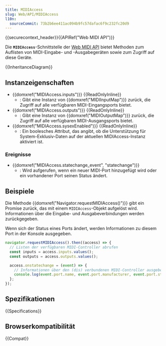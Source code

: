```yaml
---
title: MIDIAccess
slug: Web/API/MIDIAccess
l10n:
  sourceCommit: 73b2b6ee411ac094b9fc57dafac6f9c232fc20d9
---
```


{{securecontext_header}}{{APIRef("Web MIDI API")}}

Die **`MIDIAccess`**-Schnittstelle der [Web MIDI API](/de/docs/Web/API/Web_MIDI_API) bietet Methoden zum Auflisten von MIDI-Eingabe- und -Ausgabegeräten sowie zum Zugriff auf diese Geräte.

{{InheritanceDiagram}}

## Instanzeigenschaften

- {{domxref("MIDIAccess.inputs")}} {{ReadOnlyInline}}
  - : Gibt eine Instanz von {{domxref("MIDIInputMap")}} zurück, die Zugriff auf alle verfügbaren MIDI-Eingangsports bietet.
- {{domxref("MIDIAccess.outputs")}} {{ReadOnlyInline}}
  - : Gibt eine Instanz von {{domxref("MIDIOutputMap")}} zurück, die Zugriff auf alle verfügbaren MIDI-Ausgangsports bietet.
- {{domxref("MIDIAccess.sysexEnabled")}} {{ReadOnlyInline}}
  - : Ein boolesches Attribut, das angibt, ob die Unterstützung für System-Exklusiv-Daten auf der aktuellen MIDIAccess-Instanz aktiviert ist.

### Ereignisse

- {{domxref("MIDIAccess.statechange_event", "statechange")}}
  - : Wird aufgerufen, wenn ein neuer MIDI-Port hinzugefügt wird oder ein vorhandener Port seinen Status ändert.

## Beispiele

Die Methode {{domxref("Navigator.requestMIDIAccess()")}} gibt ein Promise zurück, das mit einem `MIDIAccess`-Objekt aufgelöst wird. Informationen über die Eingabe- und Ausgabeverbindungen werden zurückgegeben.

Wenn sich der Status eines Ports ändert, werden Informationen zu diesem Port in der Konsole ausgegeben.

```js
navigator.requestMIDIAccess().then((access) => {
  // Listen der verfügbaren MIDI-Controller abrufen
  const inputs = access.inputs.values();
  const outputs = access.outputs.values();

  access.onstatechange = (event) => {
    // Informationen über den (dis) verbundenen MIDI-Controller ausgeben
    console.log(event.port.name, event.port.manufacturer, event.port.state);
  };
});
```

## Spezifikationen

{{Specifications}}

## Browserkompatibilität

{{Compat}}

